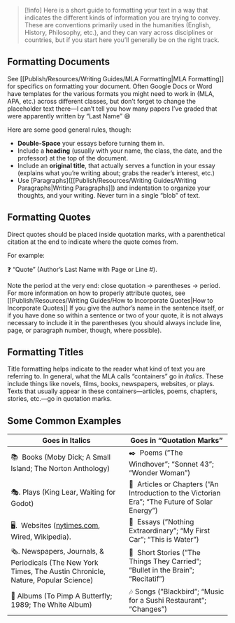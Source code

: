 > [!info] Here is a short guide to formatting your text in a way that indicates the different kinds of information you are trying to convey. These are conventions primarily used in the humanities (English, History, Philosophy, etc.), and they can vary across disciplines or countries, but if you start here you’ll generally be on the right track.

## Formatting Documents

See [[Publish/Resources/Writing Guides/MLA Formatting|MLA Formatting]] for specifics on formatting your document. Often Google Docs or Word have templates for the various formats you might need to work in (MLA, APA, etc.) across different classes, but don’t forget to change the placeholder text there—I can’t tell you how many papers I’ve graded that were apparently written by “Last Name” 😄

Here are some good general rules, though:

- **Double-Space** your essays before turning them in.
- Include a **heading** (usually with your name, the class, the date, and the professor) at the top of the document.
- Include an **original title**, that actually serves a function in your essay (explains what you’re writing about; grabs the reader’s interest, etc.)
- Use [Paragraphs]([[Publish/Resources/Writing Guides/Writing Paragraphs|Writing Paragraphs]]) and indentation to organize your thoughts, and your writing. Never turn in a single “blob” of text.

## Formatting Quotes

Direct quotes should be placed inside quotation marks, with a parenthetical citation at the end to indicate where the quote comes from.

For example:

❓ “Quote” (Author’s Last Name with Page or Line #).

Note the period at the very end: close quotation → parentheses → period. For more information on how to properly attribute quotes, see [[Publish/Resources/Writing Guides/How to Incorporate Quotes|How to Incorporate Quotes]] If you give the author’s name in the sentence itself, or if you have done so within a sentence or two of your quote, it is not always necessary to include it in the parentheses (you should always include line, page, or paragraph number, though, where possible).

## Formatting Titles

Title formatting helps indicate to the reader what kind of text you are referring to. In general, what the MLA calls “containers” go in *italics*. These include things like novels, films, books, newspapers, websites, or plays. Texts that usually appear in these containers—articles, poems, chapters, stories, etc.—go in quotation marks.

## Some Common Examples 

| **Goes in Italics**                                                                                          | **Goes in “Quotation Marks”**                                                                   |
| ------------------------------------------------------------------------------------------------------------ | ----------------------------------------------------------------------------------------------- |
| 📚  Books (Moby Dick; A Small Island; The Norton Anthology)                                                  | ✒️  Poems (”The Windhover”; “Sonnet 43”; “Wonder Woman”)                                        |
| 🎭. Plays (King Lear, Waiting for Godot)                                                                     | 📄  Articles or Chapters (”An Introduction to the Victorian Era”; “The Future of Solar Energy”) |
| 🖥️.  Websites ([nytimes.com](http://nytimes.com), Wired, Wikipedia).                                        | 📓  Essays (”Nothing Extraordinary”; “My First Car”; “This is Water”)                           |
| 🗞️. Newspapers, Journals, & Periodicals (The New York Times, The Austin Chronicle, Nature, Popular Science) | 📖   Short Stories (”The Things They Carried”; “Bullet in the Brain”; “Recitatif”)              |
| 🎵 Albums (To Pimp A Butterfly; 1989; The White Album)                                                       | 🎶 Songs (”Blackbird”; “Music for a Sushi Restaurant”; “Changes”)                               |

